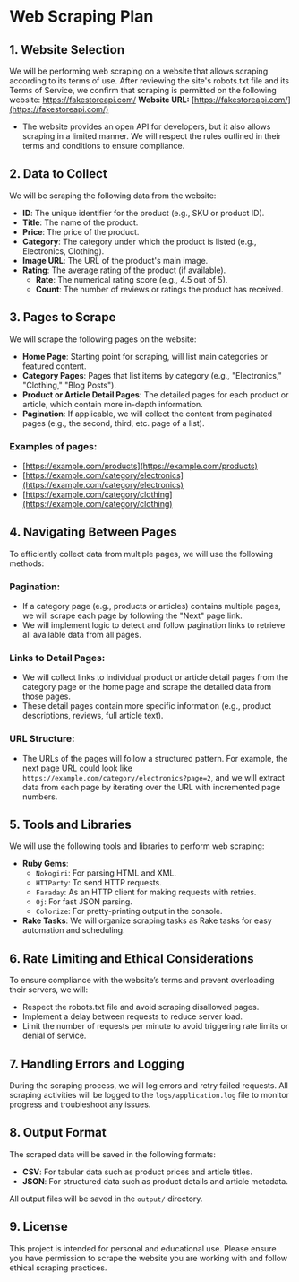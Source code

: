 # Web Scraping Plan

## 1. Website Selection

We will be performing web scraping on a website that allows scraping according to its terms of use. After reviewing the site's robots.txt file and its Terms of Service, we confirm that scraping is permitted on the following website:
https://fakestoreapi.com/
**Website URL:** [https://fakestoreapi.com/](https://fakestoreapi.com/)

- The website provides an open API for developers, but it also allows scraping in a limited manner. We will respect the rules outlined in their terms and conditions to ensure compliance.

## 2. Data to Collect

We will be scraping the following data from the website:

- **ID**: The unique identifier for the product (e.g., SKU or product ID).
- **Title**: The name of the product.
- **Price**: The price of the product.
- **Category**: The category under which the product is listed (e.g., Electronics, Clothing).
- **Image URL**: The URL of the product's main image.
- **Rating**: The average rating of the product (if available).
  - **Rate**: The numerical rating score (e.g., 4.5 out of 5).
  - **Count**: The number of reviews or ratings the product has received.

## 3. Pages to Scrape

We will scrape the following pages on the website:

- **Home Page**: Starting point for scraping, will list main categories or featured content.
- **Category Pages**: Pages that list items by category (e.g., "Electronics," "Clothing," "Blog Posts").
- **Product or Article Detail Pages**: The detailed pages for each product or article, which contain more in-depth information.
- **Pagination**: If applicable, we will collect the content from paginated pages (e.g., the second, third, etc. page of a list).

### Examples of pages:
- [https://example.com/products](https://example.com/products)
- [https://example.com/category/electronics](https://example.com/category/electronics)
- [https://example.com/category/clothing](https://example.com/category/clothing)

## 4. Navigating Between Pages

To efficiently collect data from multiple pages, we will use the following methods:

### Pagination:
- If a category page (e.g., products or articles) contains multiple pages, we will scrape each page by following the "Next" page link.
- We will implement logic to detect and follow pagination links to retrieve all available data from all pages.

### Links to Detail Pages:
- We will collect links to individual product or article detail pages from the category page or the home page and scrape the detailed data from those pages.
- These detail pages contain more specific information (e.g., product descriptions, reviews, full article text).

### URL Structure:
- The URLs of the pages will follow a structured pattern. For example, the next page URL could look like `https://example.com/category/electronics?page=2`, and we will extract data from each page by iterating over the URL with incremented page numbers.

## 5. Tools and Libraries

We will use the following tools and libraries to perform web scraping:

- **Ruby Gems**: 
  - `Nokogiri`: For parsing HTML and XML.
  - `HTTParty`: To send HTTP requests.
  - `Faraday`: As an HTTP client for making requests with retries.
  - `Oj`: For fast JSON parsing.
  - `Colorize`: For pretty-printing output in the console.
- **Rake Tasks**: We will organize scraping tasks as Rake tasks for easy automation and scheduling.

## 6. Rate Limiting and Ethical Considerations

To ensure compliance with the website’s terms and prevent overloading their servers, we will:

- Respect the robots.txt file and avoid scraping disallowed pages.
- Implement a delay between requests to reduce server load.
- Limit the number of requests per minute to avoid triggering rate limits or denial of service.

## 7. Handling Errors and Logging

During the scraping process, we will log errors and retry failed requests. All scraping activities will be logged to the `logs/application.log` file to monitor progress and troubleshoot any issues.

## 8. Output Format

The scraped data will be saved in the following formats:

- **CSV**: For tabular data such as product prices and article titles.
- **JSON**: For structured data such as product details and article metadata.

All output files will be saved in the `output/` directory.

## 9. License

This project is intended for personal and educational use. Please ensure you have permission to scrape the website you are working with and follow ethical scraping practices.
